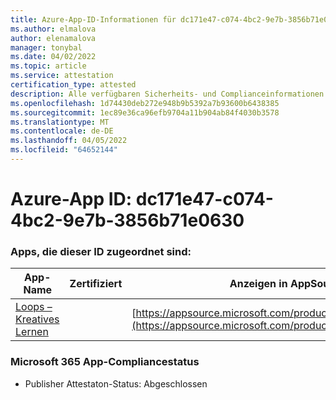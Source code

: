 ```yaml
---
title: Azure-App-ID-Informationen für dc171e47-c074-4bc2-9e7b-3856b71e0630
ms.author: elmalova
author: elenamalova
manager: tonybal
ms.date: 04/02/2022
ms.topic: article
ms.service: attestation
certification_type: attested
description: Alle verfügbaren Sicherheits- und Complianceinformationen für dc171e47-c074-4bc2-9e7b-3856b71e0630.
ms.openlocfilehash: 1d74430deb272e948b9b5392a7b93600b6438385
ms.sourcegitcommit: 1ec89e36ca96efb9704a11b904ab84f4030b3578
ms.translationtype: MT
ms.contentlocale: de-DE
ms.lasthandoff: 04/05/2022
ms.locfileid: "64652144"
---
```

# <a name="azure-app-id-dc171e47-c074-4bc2-9e7b-3856b71e0630"></a>Azure-App ID: dc171e47-c074-4bc2-9e7b-3856b71e0630


### <a name="apps-associated-with-this-id"></a>Apps, die dieser ID zugeordnet sind:
| **App-Name** | **Zertifiziert** | **Anzeigen in AppSource** |
|--------------|---------------|-----------------------|
| [Loops – Kreatives Lernen](../forward/WA200003074.md) |  | [https://appsource.microsoft.com/product/office/WA200003074](https://appsource.microsoft.com/product/office/WA200003074) |

### <a name="microsoft-365-app-compliance-status"></a>Microsoft 365 App-Compliancestatus
- Publisher Attestaton-Status: Abgeschlossen
